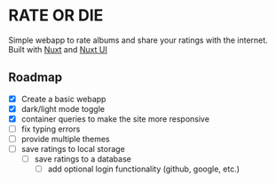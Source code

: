 # RATE OR DIE

Simple webapp to rate albums and share your ratings with the internet.  
Built with [Nuxt](https://nuxt.com) and [Nuxt UI](https://ui.nuxt.com)

## Roadmap

- [x] Create a basic webapp
- [x] dark/light mode toggle
- [x] container queries to make the site more responsive
- [ ] fix typing errors
- [ ] provide multiple themes
- [ ] save ratings to local storage
  - [ ] save ratings to a database
    - [ ] add optional login functionality (github, google, etc.)
